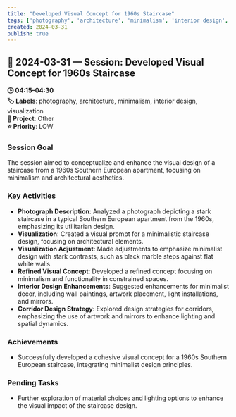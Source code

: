```yaml
---
title: "Developed Visual Concept for 1960s Staircase"
tags: ['photography', 'architecture', 'minimalism', 'interior design', 'visualization']
created: 2024-03-31
publish: true
---
```


## 📅 2024-03-31 — Session: Developed Visual Concept for 1960s Staircase

**🕒 04:15–04:30**  
**🏷️ Labels**: photography, architecture, minimalism, interior design, visualization  
**📂 Project**: Other  
**⭐ Priority**: LOW  


### Session Goal
The session aimed to conceptualize and enhance the visual design of a staircase from a 1960s Southern European apartment, focusing on minimalism and architectural aesthetics.

### Key Activities
- **Photograph Description**: Analyzed a photograph depicting a stark staircase in a typical Southern European apartment from the 1960s, emphasizing its utilitarian design.
- **Visualization**: Created a visual prompt for a minimalistic staircase design, focusing on architectural elements.
- **Visualization Adjustment**: Made adjustments to emphasize minimalist design with stark contrasts, such as black marble steps against flat white walls.
- **Refined Visual Concept**: Developed a refined concept focusing on minimalism and functionality in constrained spaces.
- **Interior Design Enhancements**: Suggested enhancements for minimalist decor, including wall paintings, artwork placement, light installations, and mirrors.
- **Corridor Design Strategy**: Explored design strategies for corridors, emphasizing the use of artwork and mirrors to enhance lighting and spatial dynamics.

### Achievements
- Successfully developed a cohesive visual concept for a 1960s Southern European staircase, integrating minimalist design principles.

### Pending Tasks
- Further exploration of material choices and lighting options to enhance the visual impact of the staircase design.
